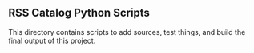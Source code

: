 RSS Catalog Python Scripts
--------------------------
This directory contains scripts to add sources, test things, and build the final output of this project.

